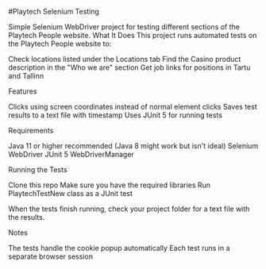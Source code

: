 #Playtech Selenium Testing


Simple Selenium WebDriver project for testing different sections of the Playtech People website.
What It Does
This project runs automated tests on the Playtech People website to:

Check locations listed under the Locations tab
Find the Casino product description in the "Who we are" section
Get job links for positions in Tartu and Tallinn



Features

Clicks using screen coordinates instead of normal element clicks
Saves test results to a text file with timestamp
Uses JUnit 5 for running tests




Requirements

Java 11 or higher recommended (Java 8 might work but isn't ideal)
Selenium WebDriver
JUnit 5
WebDriverManager



Running the Tests

Clone this repo
Make sure you have the required libraries
Run PlaytechTestNew class as a JUnit test

When the tests finish running, check your project folder for a text file with the results.




Notes

The tests handle the cookie popup automatically
Each test runs in a separate browser session
